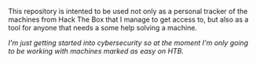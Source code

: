 This repository is intented to be used not only as a personal tracker of the machines from Hack The Box that I manage to get access to, but also as a tool for anyone that needs a some help solving a machine. 

_I'm just getting started into cybersecurity so at the moment I'm only going to be working with machines marked as easy on HTB._
